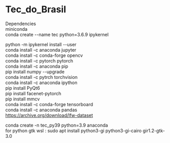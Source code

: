 # Tec_do_Brasil

<p>Dependencies<br/>
miniconda<br/>
conda create --name tec python=3.6.9 ipykernel<br/>

python -m ipykernel install --user<br/>
conda install -c anaconda jupyter<br/>
conda install -c conda-forge opencv<br/>
conda install -c pytorch pytorch<br/>
conda install -c anaconda pip<br/>
pip install numpy --upgrade<br/>
conda install -c pytrch torchvision<br/>
conda install -c anaconda ipython<br/>
pip install PyQt6<br/>
pip install facenet-pytorch<br/>
pip install mmcv<br/>
conda install -c conda-forge tensorboard<br/>
conda install -c anaconda pandas<br/>
https://archive.org/download/lfw-dataset<br/>
<p/>
<p>
conda create -n tec_py39 python=3.9 anaconda<br/>
for python gtk wsl : sudo apt install python3-gi python3-gi-cairo gir1.2-gtk-3.0<br/>
<p/>
